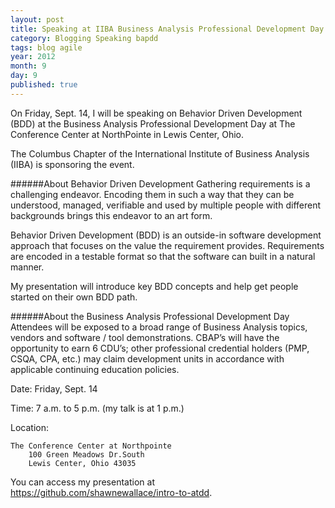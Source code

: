 ```yaml
---
layout: post
title: Speaking at IIBA Business Analysis Professional Development Day
category: Blogging Speaking bapdd
tags: blog agile
year: 2012
month: 9
day: 9
published: true
---
```


On Friday, Sept. 14, I will be speaking on Behavior Driven Development (BDD) at the Business Analysis Professional Development Day at The Conference Center at NorthPointe in Lewis Center, Ohio.

The Columbus Chapter of the International Institute of Business Analysis (IIBA) is sponsoring the event.

######About Behavior Driven Development
Gathering requirements is a challenging endeavor. Encoding them in such a way that they can be understood, managed, verifiable and used by multiple people with different backgrounds brings this endeavor to an art form.

Behavior Driven Development (BDD) is an outside-in software development approach that focuses on the value the requirement provides. Requirements are encoded in a testable format so that the software can built in a natural manner.

My presentation will introduce key BDD concepts and help get people started on their own BDD path.

######About the Business Analysis Professional Development Day
Attendees will be exposed to a broad range of Business Analysis topics, vendors and software / tool demonstrations. CBAP’s will have the opportunity to earn 6 CDU’s; other professional credential holders (PMP, CSQA, CPA, etc.) may claim development units in accordance with applicable continuing education policies.

Date: Friday, Sept. 14

Time: 7 a.m. to 5 p.m. (my talk is at 1 p.m.)

Location:
	
	The Conference Center at Northpointe
	 	100 Green Meadows Dr.South
	 	Lewis Center, Ohio 43035

You can access my presentation at <https://github.com/shawnewallace/intro-to-atdd>.